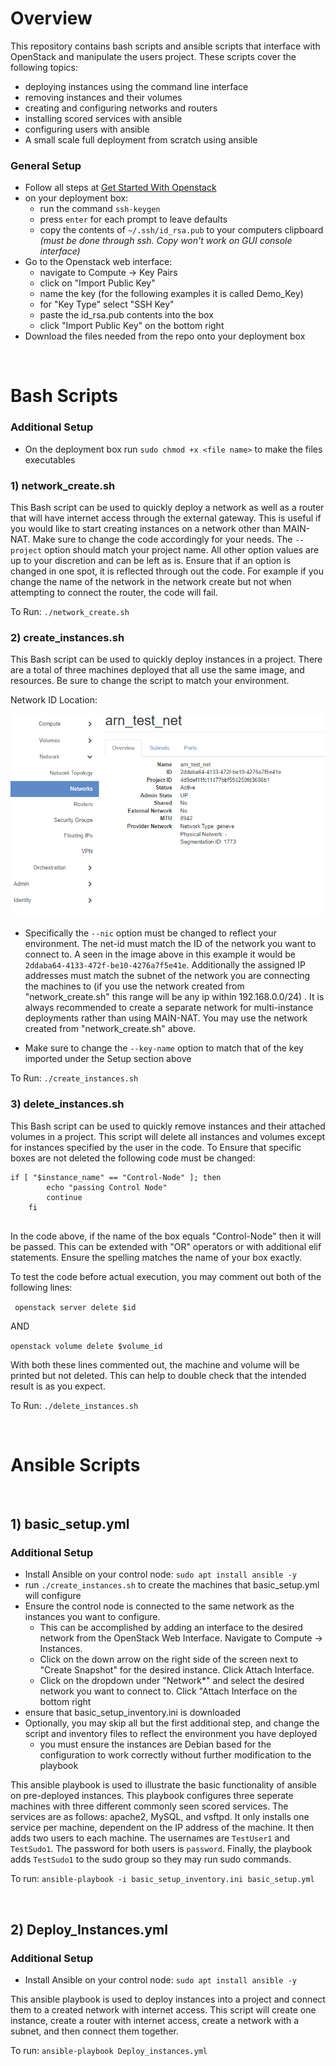 # Overview 

This repository contains bash scripts and ansible scripts that interface with OpenStack and manipulate the users project. These scripts cover the following topics:

- deploying instances using the command line interface 
- removing instances and their volumes 
- creating and configuring networks and routers
- installing scored services with ansible
- configuring users with ansible
- A small scale full deployment from scratch using ansible 
### General Setup 

- Follow all steps at [Get Started With Openstack](https://github.com/RIT-GCI-CyberRange/Openstack-Guides/wiki/How-to-get-started-with-Openstack)
- on your deployment box:
	- run the command ```ssh-keygen```
	- press `enter` for each prompt to leave defaults 
	- copy the contents of `~/.ssh/id_rsa.pub` to your computers clipboard *(must be done through ssh. Copy won't work on GUI console interface)*
- Go to the Openstack web interface:
	- navigate to Compute -> Key Pairs
	- click on "Import Public Key" 
	- name the key (for the following examples it is called Demo_Key) 
	- for "Key Type" select  "SSH Key"
	- paste the id_rsa.pub contents into the box
	- click "Import Public Key" on the bottom right 
- Download the files needed from the repo onto your deployment box

&nbsp;
# Bash Scripts 

### Additional Setup 
- On the deployment box run `sudo chmod +x <file name>` to make the files executables 

### **1) network_create.sh** 

This Bash script can be used to quickly deploy a network as well as a router that will have internet access through the external gateway. This is useful if you would like to start creating instances on a network other than MAIN-NAT. Make sure to change the code accordingly for your needs. The `--project` option should match your project name. All other option values are up to your discretion  and can be left as is. Ensure that if an option is changed in one spot, it is reflected through out the code. For example if you change the name of the network in the network create but not when attempting to connect the router, the code will fail.

To Run:
`./network_create.sh`

### **2) create_instances.sh** 

This Bash script can be used to quickly deploy instances in a project. There are a total of three machines deployed that all use the same image, and resources. Be sure to change the script to match your environment. 

Network ID Location:

![networkID](screenshots/networkID.png)
- Specifically the `--nic` option must be changed to reflect your environment. The net-id must match the ID of the network you want to connect to. A seen in the image above in this example it would be `2ddaba64-4133-472f-be10-4276a7f5e41e`. Additionally the assigned IP addresses must match the subnet of the network you are connecting the machines to (if you use the network created from "network_create.sh" this range will be any ip within 192.168.0.0/24) . It is always recommended to create a separate network for multi-instance deployments rather than using MAIN-NAT. You may use the network created from "network_create.sh" above.

- Make sure to change the `--key-name` option to match that of the key imported under the  Setup section above

To Run: 
`./create_instances.sh`

### **3) delete_instances.sh** 

This Bash script can be used to quickly remove instances and their attached volumes in a project. This script will delete all instances and volumes except for instances specified by the user in the code. To Ensure that specific boxes are not deleted the following code must be changed:

```
if [ "$instance_name" == "Control-Node" ]; then
        echo "passing Control Node"
        continue
    fi
    
```

In the code above, if the name of the box equals "Control-Node" then it will be passed. This can be extended with "OR" operators or with additional elif statements. Ensure the spelling matches the name of your box exactly.

To test the code before actual execution, you may comment out both of the following lines:

` openstack server delete $id`

AND

`openstack volume delete $volume_id`

With both these lines commented out, the machine and volume will be printed but not deleted. This can help to double check that the intended result is as you expect.

To Run:
`./delete_instances.sh`


&nbsp;
# Ansible Scripts
&nbsp;
## **1) basic_setup.yml**
### Additional Setup 
- Install Ansible on your control node: `sudo apt install ansible -y`
- run `./create_instances.sh` to create the machines that basic_setup.yml will configure
- Ensure the control node is connected to the same network as the instances you want to configure.
	- This can be accomplished by adding an interface to the desired network from the OpenStack Web Interface. Navigate to Compute -> Instances.
 	- Click on the down arrow on the right side of the screen next to "Create Snapshot" for the desired instance. Click Attach Interface.
  	- Click on the dropdown under "Network*" and select the desired network you want to connect to. Click "Attach Interface on the bottom right
- ensure that basic_setup_inventory.ini is downloaded
- Optionally, you may skip all but the first additional step, and change the script and inventory files to reflect the environment you have deployed
	- you must ensure the instances are Debian based for the configuration to work correctly without further modification to the playbook
   
This ansible playbook is used to illustrate the basic functionality of ansible on pre-deployed instances. This playbook configures three seperate machines with three different commonly seen scored services. The services are as follows: apache2, MySQL, and vsftpd.  It only installs one service per machine, dependent on the IP address of the machine. It then adds two users to each machine. The usernames are `TestUser1` and `TestSudo1`. The password for both users is `password`. Finally, the playbook adds `TestSudo1` to the sudo group so they may run sudo commands.

To run:
`ansible-playbook -i basic_setup_inventory.ini basic_setup.yml `

&nbsp;

## **2) Deploy_Instances.yml**
### Additional Setup 
- Install Ansible on your control node: `sudo apt install ansible -y`
  
This ansible playbook is used to deploy instances into a project and connect them to a created network with internet access. This script will create one instance, create a router with internet access, create a network with a subnet, and then connect them together.

To run:
`ansible-playbook Deploy_instances.yml `
